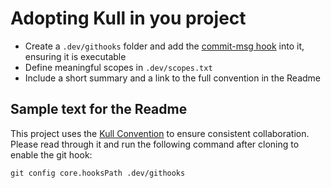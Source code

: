 # Adopting Kull in you project

- Create a `.dev/githooks` folder and add the [commit-msg hook](https://raw.githubusercontent.com/Xerus2000/kull/master/.dev/githooks/commit-msg) into it, ensuring it is executable
- Define meaningful scopes in `.dev/scopes.txt`
- Include a short summary and a link to the full convention in the Readme

## Sample text for the Readme

This project uses the [Kull Convention](https://xerus2000.github.io/kull) to ensure consistent collaboration. Please read through it and run the following command after cloning to enable the git hook:

    git config core.hooksPath .dev/githooks
